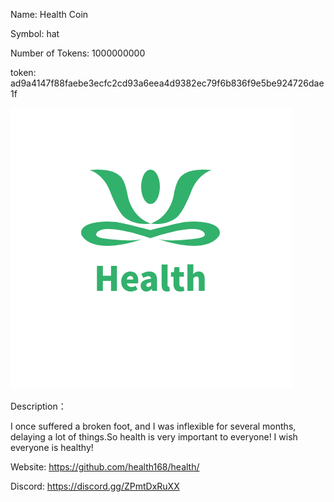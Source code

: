 Name: Health Coin

Symbol: hat

Number of Tokens: 1000000000

token: 
ad9a4147f88faebe3ecfc2cd93a6eea4d9382ec79f6b836f9e5be924726dae1f

![image text](https://github.com/health168/health/blob/main/health.png)

Description：

I once suffered a broken foot, and I was inflexible for several months, delaying a lot of things.So health is very important to everyone! I wish everyone is healthy!

Website: https://github.com/health168/health/

Discord: https://discord.gg/ZPmtDxRuXX



